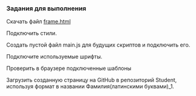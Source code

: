 ### Задания для выполнения
Скачать файл  [frame.html](https://github.com/VladimirAndropov/wd/blob/main/bootstrap/frame.html)

Подключить стили.

Создать пустой файл main.js для будущих скриптов и подключить его.

Подключите используемые шрифты.

Проверить в браузере подключенные шаблоны

Загрузить созданную страницу на GitHub в репозиторий Student, используя формат в названии Фамилия(латинскими буквами)_1.
